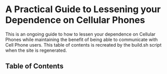 A Practical Guide to Lessening your Dependence on Cellular Phones
=================================================================

This is an ongoing guide to how to lessen your dependence on Cellular Phones
while maintaining the benefit of being able to communicate with Cell Phone
users. This table of contents is recreated by the build.sh script when the site
is regenerated.

Table of Contents
-----------------
